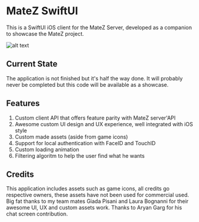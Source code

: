 # MateZ SwiftUI
This is a SwiftUI iOS client for the MateZ Server, developed as a companion to showcase the MateZ project.

![alt text](https://github.com/iOmega8561/MateZ_SwiftUI/blob/master/Screenshots/composition.png?raw=true)

## Current State
The application is not finished but it's half the way done. It will probably never be completed but this code will be available as a showcase.

## Features
1) Custom client API that offers feature parity with MateZ server'API
2) Awesome custom UI design and UX experience, well integrated with iOS style
3) Custom made assets (aside from game icons)
4) Support for local authentication with FaceID and TouchID
5) Custom loading animation
6) Filtering algoritm to help the user find what he wants

## Credits
This application includes assets such as game icons, all credits go respective owners, these assets have not been used for commercial used. Big fat thanks to my team mates Giada Pisani and Laura Bognanni for their awesome UI, UX and custom assets work. Thanks to Aryan Garg for his chat screen contribution.

